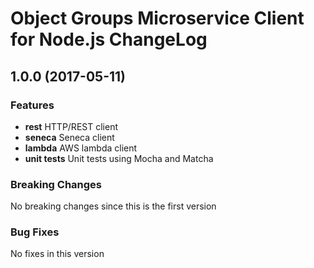 # Object Groups Microservice Client for Node.js ChangeLog

## <a name="1.0.0"></a> 1.0.0 (2017-05-11)

### Features
* **rest** HTTP/REST client
* **seneca** Seneca client
* **lambda** AWS lambda client
* **unit tests** Unit tests using Mocha and Matcha

### Breaking Changes
No breaking changes since this is the first version

### Bug Fixes
No fixes in this version

